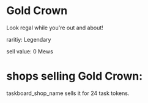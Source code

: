 # Gold Crown

Look regal while you're out and about!

raritiy: Legendary

sell value: 0 Mews

# shops selling Gold Crown:

taskboard_shop_name sells it for 24 task tokens.